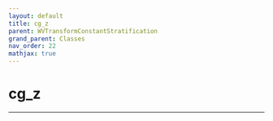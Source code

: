 ```yaml
---
layout: default
title: cg_z
parent: WVTransformConstantStratification
grand_parent: Classes
nav_order: 22
mathjax: true
---
```


#  cg_z




---


